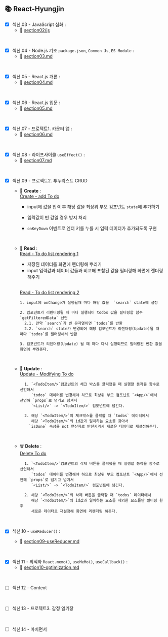 ## 📚 React-Hyungjin
   
   
- [x] 섹션.03 - JavaScript 심화 :   
  - 🔗 [section02/js](https://github.com/One-Bite-React-Study/One-Bite-React-Study/tree/hyungjin/section02-javascript-advanced/js)
  
<br>

- [x] 섹션.04 - Node.js 기초 `package.json`, `Common Js`, `ES Module` :   
  - 🔗 [section03.md](https://github.com/One-Bite-React-Study/One-Bite-React-Study/blob/hyungjin/section03-nodeJs-basic/section03.md)

<br>

- [x] 섹션.05 - React.js 개론 :   
  - 🔗 [section04.md](https://github.com/One-Bite-React-Study/One-Bite-React-Study/blob/hyungjin/section04-ReactJs-introduction/section04.md)

<br>

- [x] 섹션.06 - React.js 입문 :   
  - 🔗 [section05.md](https://github.com/One-Bite-React-Study/One-Bite-React-Study/blob/hyungjin/section05-reactJs-practice/section05.md)

<br>

- [x] 섹션.07 - 프로젝트1. 카운터 앱 :   
  - 🔗 [section06.md](https://github.com/One-Bite-React-Study/One-Bite-React-Study/blob/hyungjin/section06-counter-app/section06.md)

<br>

- [x] 섹션.08 - 라이프사이클 `useEffect()` :   
  - 🔗 [section07.md](https://github.com/One-Bite-React-Study/One-Bite-React-Study/blob/hyungjin/section07-lifecycle/section07.md)

<br>

- [x] 섹션.09 - 프로젝트2. 투두리스트 CRUD
    - 🐣 **Create** :   
    [Create - add To do](https://github.com/One-Bite-React-Study/One-Bite-React-Study/commit/bc752b7d9d11207a06623d78d966e76f131e2feb)   
      - input에 값을 입력 후 해당 값을 최상위 부모 컴포넌트 `state`에 추가하기

      - 입력값이 빈 값일 경우 방지 처리

      - `onKeyDown` 이벤트로 엔터 키를 누를 시 입력 데이터가 추가되도록 구현

    <br>

    - 👀 **Read** :   
    [Read - To do list rendering 1](https://github.com/One-Bite-React-Study/One-Bite-React-Study/commit/8ac13de728d742ff36368c9c4d0decbc85ad1d5a)   
      - 저장된 데이터를 화면에 렌더링해 뿌리기   
      - input 입력값과 데이터 값들과 비교해 포함된 값을 필터링해 화면에 렌더링 해주기           
      
      <br>

      [Read - To do list rendering 2](https://github.com/One-Bite-React-Study/One-Bite-React-Study/commit/e7045c64d8df0ab3f2e4ef8e884a59367ef78fb9)   

      ```
      1. input에 onChange가 실행될때 마다 해당 값을  `search` state에 설정

      2. 컴포넌트가 리렌더링될 때 마다 실행되어 todos 값을 필터링할 함수 `getFilteredData` 선언
        2.1. 만약 `search`가 빈 문자열이면 `todos`를 반환
        2.2. `search` state가 변경되어 해당 컴포넌트가 리렌더링(Update)될 때 마다 `todos`를 필터링해서 반환

      3. 컴포넌트가 리렌더링(Update) 될 때 마다 다시 실행되므로 필터링된 반환 값을 화면에 뿌려준다.

      ```

    <br>

    - 🔄 **Update** :   
    [Update - Modifying To do](https://github.com/One-Bite-React-Study/One-Bite-React-Study/commit/02cc31732d484eed9138209d8f9b8dbd99d3cddd)   
      
      ```
        1. `<TodoItem/>`컴포넌트의 체크 박스를 클릭했을 때 실행할 동작을 함수로 선언해서
           `todos` 데이터를 변경해야 하므로 최상위 부모 컴포넌트 `<App/>`에서   선언해 `props`로 넘기고 넘겨서
           `<List/>` -> `<TodoItem/>` 컴포넌트에 넘긴다.

        2. 해당 `<TodoItem/>`의 체크박스를 클락할 때 `todos` 데이터에서
           해당 `<TodoItem/>`의 id값과 일치하는 요소를 찾아서
          `isDone` 속성을 not 연산자로 반전시켜서 새로운 데이터로 재설정해준다.
      ```

    <br>
    
    - 🗑️ **Delete** :   
    [Delete To do](https://github.com/One-Bite-React-Study/One-Bite-React-Study/commit/bc445f00237a6a53ff5771212831324d3761414b)   

      ```
        1. `<TodoItem/>`컴포넌트의 삭제 버튼을 클릭했을 때 실행할 동작을 함수로 선언해서
           `todos` 데이터를 변경해야 하므로 최상위 부모 컴포넌트 `<App/>`에서 선언해 `props`로 넘기고 넘겨서
           `<List/>` -> `<TodoItem/>` 컴포넌트에 넘긴다.

        2. 해당 `<TodoItem/>`의 삭제 버튼을 클락할 때 `todos` 데이터에서
           해당 `<TodoItem/>`의 id값과 일치하는 요소를 제외한 요소들만 필터링 한 후
           새로운 데이터로 재설정해 화면에 리렌더링 해준다.
      ```

    <br>

- [x] 섹션.10 - `useReducer()` :   
     - 🔗 [section09-useReducer.md](https://github.com/One-Bite-React-Study/One-Bite-React-Study/blob/hyungjin/section09-useReducer/section09.md)   

<br>

- [x] 섹션.11 - 최적화 `React.memo()`, `useMeMo()`, `useCallback()` :
     - 🔗 [section10-optimization.md](https://github.com/One-Bite-React-Study/One-Bite-React-Study/blob/hyungjin/section10-optimization/section10.md)   

<br>

- [ ] 섹션.12 - Context

<br>

- [ ] 섹션.13 - 프로젝트3. 감정 일기장

<br>

- [ ] 섹션.14 - 마치면서

